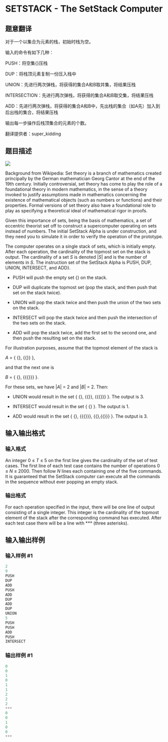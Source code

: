 # SETSTACK - The SetStack Computer

## 题意翻译

对于一个以集合为元素的栈，初始时栈为空。

输入的命令有如下几种：

PUSH：将空集{}压栈

DUP：将栈顶元素复制一份压入栈中

UNION：先进行两次弹栈，将获得的集合A和B取并集，将结果压栈

INTERSECTION：先进行两次弹栈，将获得的集合A和B取交集，将结果压栈

ADD：先进行两次弹栈，将获得的集合A和B中，先出栈的集合（如A先）加入到后出栈的集合，将结果压栈

输出每一步操作后栈顶集合的元素的个数。

翻译提供者：super_kidding

## 题目描述

 ![](https://cdn.luogu.com.cn/upload/vjudge_pic/SP1835/77bc609eda77f7816fd5a2cde55a7439c2d62dbc.png)

Background from Wikipedia: Set theory is a branch of mathematics created principally by the German mathematician Georg Cantor at the end of the 19th century. Initially controversial, set theory has come to play the role of a foundational theory in modern mathematics, in the sense of a theory invoked to justify assumptions made in mathematics concerning the existence of mathematical objects (such as numbers or functions) and their properties. Formal versions of set theory also have a foundational role to play as specifying a theoretical ideal of mathematical rigor in proofs.

Given this importance of sets, being the basis of mathematics, a set of eccentric theorist set off to construct a supercomputer operating on sets instead of numbers. The initial SetStack Alpha is under construction, and they need you to simulate it in order to verify the operation of the prototype.

The computer operates on a single stack of sets, which is initially empty. After each operation, the cardinality of the topmost set on the stack is output. The cardinality of a set _S_ is denoted |_S_| and is the number of elements in _S_. The instruction set of the SetStack Alpha is PUSH, DUP, UNION, INTERSECT, and ADD}.

- PUSH will push the empty set {} on the stack.

- DUP will duplicate the topmost set (pop the stack, and then push that set on the stack twice).

- UNION will pop the stack twice and then push the union of the two sets on the stack.

- INTERSECT will pop the stack twice and then push the intersection of the two sets on the stack.

- ADD will pop the stack twice, add the first set to the second one, and then push the resulting set on the stack.

For illustration purposes, assume that the topmost element of the stack is

_A_ = { {}, {{}} },

and that the next one is

_B_ = { {}, {{{}}} }.

For these sets, we have |_A_| = 2 and |_B_| = 2. Then:

- UNION would result in the set { {}, {{}}, {{{}}} }. The output is 3.

- INTERSECT would result in the set { {} }. The output is 1.

- ADD would result in the set { {}, {{{}}}, {{},{{}}} }. The output is 3.

## 输入输出格式

### 输入格式

 An integer 0 ≤ _T_ ≤ 5 on the first line gives the cardinality of the set of test cases. The first line of each test case contains the number of operations 0 ≤ _N_ ≤ 2000. Then follow _N_ lines each containing one of the five commands. It is guaranteed that the SetStack computer can execute all the commands in the sequence without ever popping an empty stack.

### 输出格式

 For each operation specified in the input, there will be one line of output consisting of a single integer. This integer is the cardinality of the topmost element of the stack after the corresponding command has executed. After each test case there will be a line with \*\*\* (three asterisks).

## 输入输出样例

### 输入样例 #1

```cpp
2
9
PUSH
DUP
ADD
PUSH
ADD
DUP
ADD
DUP
UNION
5
PUSH
PUSH
ADD
PUSH
INTERSECT
```


### 输出样例 #1

```cpp
0
0
1
0
1
1
2
2
2
***
0
0
1
0
0
***
```


